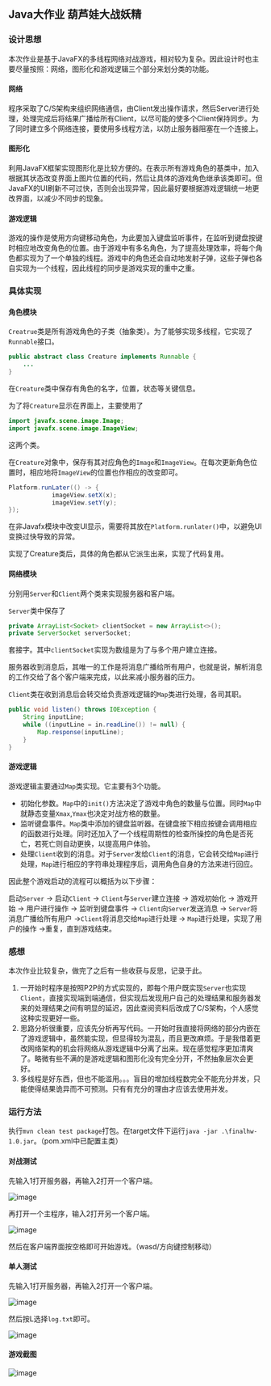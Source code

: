 ## Java大作业 葫芦娃大战妖精

### 设计思想

本次作业是基于JavaFX的多线程网络对战游戏，相对较为复杂。因此设计时也主要尽量按照：网络，图形化和游戏逻辑三个部分来划分类的功能。

#### 网络

程序采取了C/S架构来组织网络通信，由Client发出操作请求，然后Server进行处理，处理完成后将结果广播给所有Client，以尽可能的使多个Client保持同步。为了同时建立多个网络连接，要使用多线程方法，以防止服务器阻塞在一个连接上。

#### 图形化

利用JavaFX框架实现图形化是比较方便的。在表示所有游戏角色的基类中，加入根据其状态改变界面上图片位置的代码，然后让具体的游戏角色继承该类即可。但JavaFX的UI刷新不可过快，否则会出现异常，因此最好要根据游戏逻辑统一地更改界面，以减少不同步的现象。

#### 游戏逻辑

游戏的操作是使用方向键移动角色，为此要加入键盘监听事件，在监听到键盘按键时相应地改变角色的位置。由于游戏中有多名角色，为了提高处理效率，将每个角色都实现为了一个单独的线程。游戏中的角色还会自动地发射子弹，这些子弹也各自实现为一个线程，因此线程的同步是游戏实现的重中之重。

### 具体实现

#### 角色模块

`Creatrue`类是所有游戏角色的子类（抽象类）。为了能够实现多线程，它实现了`Runnable`接口。

```java
public abstract class Creature implements Runnable {
    ...
}
```

在`Creature`类中保存有角色的名字，位置，状态等关键信息。

为了将`Creature`显示在界面上，主要使用了

```java
import javafx.scene.image.Image;
import javafx.scene.image.ImageView;
```

这两个类。

在`Creature`对象中，保存有其对应角色的`Image`和`ImageView`。在每次更新角色位置时，相应地将`ImageView`的位置也作相应的改变即可。

```java
Platform.runLater(() -> {
            imageView.setX(x);
            imageView.setY(y);
});
```

在非Javafx模块中改变UI显示，需要将其放在`Platform.runlater()`中，以避免UI变换过快导致的异常。

实现了Creature类后，具体的角色都从它派生出来，实现了代码复用。

#### 网络模块

分别用`Server`和`Client`两个类来实现服务器和客户端。

`Server`类中保存了

```java
private ArrayList<Socket> clientSocket = new ArrayList<>();
private ServerSocket serverSocket;
```

套接字。其中`clientSocket`实现为数组是为了与多个用户建立连接。

服务器收到消息后，其唯一的工作是将消息广播给所有用户，也就是说，解析消息的工作交给了各个客户端来完成，以此来减小服务器的压力。

`Client`类在收到消息后会转交给负责游戏逻辑的`Map`类进行处理，各司其职。

```java
public void listen() throws IOException {
    String inputLine;
    while ((inputLine = in.readLine()) != null) {
        Map.response(inputLine);
    }
}
```

#### 游戏逻辑

游戏逻辑主要通过`Map`类实现。它主要有3个功能。

+ 初始化参数。`Map`中的`init()`方法决定了游戏中角色的数量与位置。同时`Map`中就静态变量`Xmax`,`Ymax`也决定对战方格的数量。
+ 监听键盘事件。`Map`类中添加的键盘监听器。在键盘按下相应按键会调用相应的函数进行处理。同时还加入了一个线程周期性的检查所操控的角色是否死亡，若死亡则自动更换，以提高用户体验。
+ 处理`Client`收到的消息。对于`Server`发给`Client`的消息，它会转交给`Map`进行处理，`Map`进行相应的字符串处理程序后，调用角色自身的方法来进行回应。

因此整个游戏启动的流程可以概括为以下步骤：

启动`Server` -> 启动`Client` -> `Client`与`Server`建立连接 -> 游戏初始化 -> 游戏开始 -> 用户进行操作 -> 监听到键盘事件 -> `Client`向`Server`发送消息 -> `Server`将消息广播给所有用户 ->`Client`将消息交给`Map`进行处理 -> `Map`进行处理，实现了用户的操作 ->重复，直到游戏结束。

### 感想

本次作业比较复杂，做完了之后有一些收获与反思，记录于此。

1. 一开始时程序是按照P2P的方式实现的，即每个用户既实现`Server`也实现`Client`，直接实现端到端通信，但实现后发现用户自己的处理结果和服务器发来的处理结果之间有明显的延迟，因此查阅资料后改成了C/S架构，个人感觉这种实现更好一些。
2. 思路分析很重要，应该先分析再写代码。一开始时我直接将网络的部分内嵌在了游戏逻辑中，虽然能实现，但显得较为混乱，而且更改麻烦。于是我借着更改网络架构的机会将网络从游戏逻辑中分离了出来。现在感觉程序更加清爽了。略微有些不满的是游戏逻辑和图形化没有完全分开，不然抽象层次会更好。
3. 多线程是好东西，但也不能滥用。。。盲目的增加线程数完全不能充分并发，只能使得结果诡异而不可预测。只有有充分的理由才应该去使用并发。

### 运行方法

执行`mvn clean test package`打包。在target文件下运行`java -jar .\finalhw-1.0.jar`。（pom.xml中已配置主类）

#### 对战测试

先输入1打开服务器，再输入2打开一个客户端。

![image](https://github.com/181860153/java20-homework/blob/master/X-FinalProject/%E6%9C%B1%E4%BF%8A%E4%BF%8A-181860153/img/pic1.PNG)

再打开一个主程序，输入2打开另一个客户端。

![image](https://github.com/181860153/java20-homework/blob/master/X-FinalProject/%E6%9C%B1%E4%BF%8A%E4%BF%8A-181860153/img/pic2.PNG)

然后在客户端界面按空格即可开始游戏。（wasd/方向键控制移动）

#### 单人测试

先输入1打开服务器，再输入2打开一个客户端。

![image](https://github.com/181860153/java20-homework/blob/master/X-FinalProject/%E6%9C%B1%E4%BF%8A%E4%BF%8A-181860153/img/pic3.PNG)

然后按L选择`log.txt`即可。

![image](https://github.com/181860153/java20-homework/blob/master/X-FinalProject/%E6%9C%B1%E4%BF%8A%E4%BF%8A-181860153/img/pic4.PNG)

#### 游戏截图

![image](https://github.com/181860153/java20-homework/blob/master/X-FinalProject/%E6%9C%B1%E4%BF%8A%E4%BF%8A-181860153/img/pic5.PNG)
